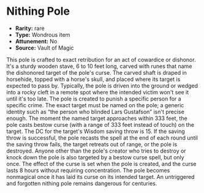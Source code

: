 
# Nithing Pole

* **Rarity:** rare
* **Type:** Wondrous item
* **Attunement:** No
* **Source:** Vault of Magic


This pole is crafted to exact retribution for an act of cowardice or dishonor. It's a sturdy wooden stave, 6 to 10 feet long, carved with runes that name the dishonored target of the pole's curse. The carved shaft is draped in horsehide, topped with a horse's skull, and placed where its target is expected to pass by. Typically, the pole is driven into the ground or wedged into a rocky cleft in a remote spot where the intended victim won't see it until it's too late. The pole is created to punish a specific person for a specific crime. The exact target must be named on the pole; a generic identity such as “the person who blinded Lars Gustafson” isn't precise enough. The moment the named target approaches within 333 feet, the pole casts bestow curse (with a range of 333 feet instead of touch) on the target. The DC for the target's Wisdom saving throw is 15. If the saving throw is successful, the pole recasts the spell at the end of each round until the saving throw fails, the target retreats out of range, or the pole is destroyed. Anyone other than the pole's creator who tries to destroy or knock down the pole is also targeted by a bestow curse spell, but only once. The effect of the curse is set when the pole is created, and the curse lasts 8 hours without requiring concentration. The pole becomes nonmagical once it has laid its curse on its intended target. An untriggered and forgotten nithing pole remains dangerous for centuries.
